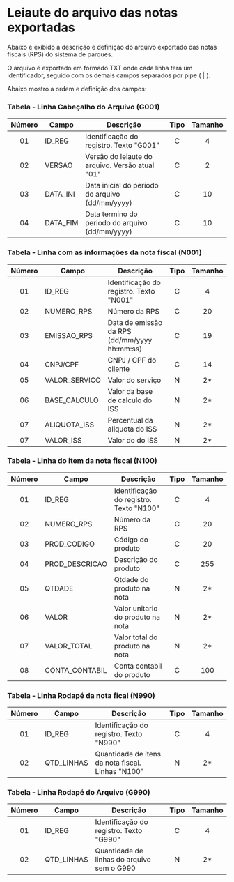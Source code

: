 # Leiaute do arquivo das notas exportadas

Abaixo é exibido a descrição e definição do arquivo exportado das notas fiscais (RPS) do sistema de parques.

O arquivo é exportado em formado TXT onde cada linha terá um identificador, seguido com os demais campos separados por pipe ( | ).

Abaixo mostro a ordem e definição dos campos:

### Tabela - Linha Cabeçalho do Arquivo (G001)

| Número | Campo            | Descrição                                          | Tipo | Tamanho |
|:------:|------------------|----------------------------------------------------|:----:|:-------:|
|   01   |  ID_REG          |  Identificação do registro. Texto "G001"           |  C   |   4     |
|   02   |  VERSAO          |  Versão do leiaute do arquivo. Versão atual "01"   |  C   |   2     |
|   03   |  DATA_INI        |  Data inicial do periodo do arquivo (dd/mm/yyyy)   |  C   |   10    |
|   04   |  DATA_FIM        |  Data termino do periodo do arquivo (dd/mm/yyyy)   |  C   |   10    |

### Tabela - Linha com as informações da nota fiscal (N001)

| Número | Campo            | Descrição                                          | Tipo | Tamanho |
|:------:|------------------|----------------------------------------------------|:----:|:-------:|
|   01   |  ID_REG          |  Identificação do registro. Texto "N001"           |  C   |   4     |
|   02   |  NUMERO_RPS      |  Número da RPS                                     |  C   |   20    |
|   03   |  EMISSAO_RPS     |  Data de emissão da RPS (dd/mm/yyyy hh:mm:ss)      |  C   |   19    |
|   04   |  CNPJ/CPF        |  CNPJ / CPF do cliente                             |  C   |   14    |
|   05   |  VALOR_SERVICO   |  Valor do serviço                                  |  N   |   2*    |
|   06   |  BASE_CALCULO    |  Valor da base de calculo do ISS                   |  N   |   2*    |
|   07   |  ALIQUOTA_ISS    |  Percentual da aliquota do ISS                     |  N   |   2*    |
|   07   |  VALOR_ISS       |  Valor do do ISS                                   |  N   |   2*    |

### Tabela - Linha do item da nota fiscal (N100)

| Número | Campo            | Descrição                                          | Tipo | Tamanho |
|:------:|------------------|----------------------------------------------------|:----:|:-------:|
|   01   |  ID_REG          |  Identificação do registro. Texto "N100"           |  C   |   4     |
|   02   |  NUMERO_RPS      |  Número da RPS                                     |  C   |   20    |
|   03   |  PROD_CODIGO     |  Código do produto                                 |  C   |   20    |
|   04   |  PROD_DESCRICAO  |  Descrição do produto                              |  C   |   255   |
|   05   |  QTDADE          |  Qtdade do produto na nota                         |  N   |   2*    |
|   06   |  VALOR           |  Valor unitario do produto na nota                 |  N   |   2*    |
|   07   |  VALOR_TOTAL     |  Valor total do produto na nota                    |  N   |   2*    |
|   08   |  CONTA_CONTABIL  |  Conta contabil do produto                         |  C   |   100   |


### Tabela - Linha Rodapé da nota fical (N990)

| Número | Campo            | Descrição                                          | Tipo | Tamanho |
|:------:|------------------|----------------------------------------------------|:----:|:-------:|
|   01   |  ID_REG          |  Identificação do registro. Texto "N990"           |  C   |   4     |
|   02   |  QTD_LINHAS      |  Quantidade de itens da nota fiscal. Linhas "N100" |  N   |   2*    |


### Tabela - Linha Rodapé do Arquivo (G990)

| Número | Campo            | Descrição                                          | Tipo | Tamanho |
|:------:|------------------|----------------------------------------------------|:----:|:-------:|
|   01   |  ID_REG          |  Identificação do registro. Texto "G990"           |  C   |   4     |
|   02   |  QTD_LINHAS      |  Quantidade de linhas do arquivo sem o G990        |  N   |   2*    |
